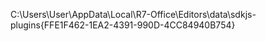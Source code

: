 C:\Users\User\AppData\Local\R7-Office\Editors\data\sdkjs-plugins\{FFE1F462-1EA2-4391-990D-4CC84940B754}